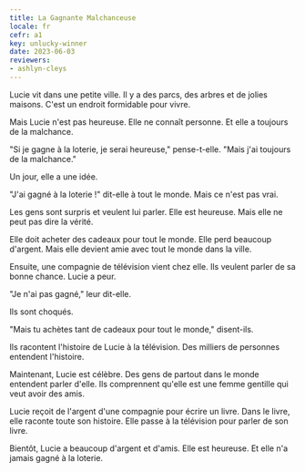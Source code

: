 ```yaml
---
title: La Gagnante Malchanceuse
locale: fr
cefr: a1
key: unlucky-winner
date: 2023-06-03
reviewers:
- ashlyn-cleys
---
```


Lucie vit dans une petite ville. Il y a des parcs, des arbres et de jolies maisons. C'est un endroit formidable pour vivre.

Mais Lucie n'est pas heureuse. Elle ne connaît personne. Et elle a toujours de la malchance.

"Si je gagne à la loterie, je serai heureuse," pense-t-elle. "Mais j'ai toujours de la malchance."

Un jour, elle a une idée.

"J'ai gagné à la loterie !" dit-elle à tout le monde. Mais ce n'est pas vrai.

Les gens sont surpris et veulent lui parler. Elle est heureuse. Mais elle ne peut pas dire la vérité.

Elle doit acheter des cadeaux pour tout le monde. Elle perd beaucoup d'argent. Mais elle devient amie avec tout le monde dans la ville.

Ensuite, une compagnie de télévision vient chez elle. Ils veulent parler de sa bonne chance. Lucie a peur.

"Je n'ai pas gagné," leur dit-elle.

Ils sont choqués.

"Mais tu achètes tant de cadeaux pour tout le monde," disent-ils.

Ils racontent l'histoire de Lucie à la télévision. Des milliers de personnes entendent l'histoire.

Maintenant, Lucie est célèbre. Des gens de partout dans le monde entendent parler d'elle. Ils comprennent qu'elle est une femme gentille qui veut avoir des amis.

Lucie reçoit de l'argent d'une compagnie pour écrire un livre. Dans le livre, elle raconte toute son histoire. Elle passe à la télévision pour parler de son livre.

Bientôt, Lucie a beaucoup d'argent et d'amis. Elle est heureuse. Et elle n'a jamais gagné à la loterie.